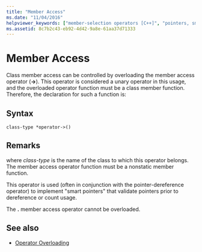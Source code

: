 ```yaml
---
title: "Member Access"
ms.date: "11/04/2016"
helpviewer_keywords: ["member-selection operators [C++]", "pointers, smart", "member access, overloaded operators", "operator overloading [C++], member access operators", "smart pointers, definition", "smart pointers"]
ms.assetid: 8c7b2c43-eb92-4d42-9a8e-61aa37d71333
---
```

# Member Access

Class member access can be controlled by overloading the member access operator (**->**). This operator is considered a unary operator in this usage, and the overloaded operator function must be a class member function. Therefore, the declaration for such a function is:

## Syntax

```
class-type *operator->()
```

## Remarks

where *class-type* is the name of the class to which this operator belongs. The member access operator function must be a nonstatic member function.

This operator is used (often in conjunction with the pointer-dereference operator) to implement "smart pointers" that validate pointers prior to dereference or count usage.

The **.** member access operator cannot be overloaded.

## See also

- [Operator Overloading](../cpp/operator-overloading.md)
